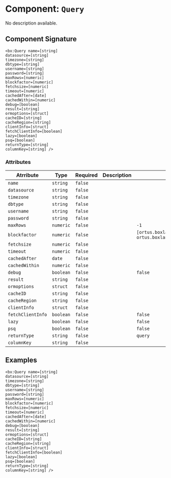 [comment]: # (Note: This documentation is generated dynamically in the build process.  To modify the contents, change the javadoc on the _invoke method of the Component class)
# Component: `Query`

No description available.

## Component Signature

```
<bx:Query name=[string]
datasource=[string]
timezone=[string]
dbtype=[string]
username=[string]
password=[string]
maxRows=[numeric]
blockfactor=[numeric]
fetchsize=[numeric]
timeout=[numeric]
cachedAfter=[date]
cachedWithin=[numeric]
debug=[boolean]
result=[string]
ormoptions=[struct]
cacheID=[string]
cacheRegion=[string]
clientInfo=[struct]
fetchClientInfo=[boolean]
lazy=[boolean]
psq=[boolean]
returnType=[string]
columnKey=[string] />
```

### Attributes


| Atrribute | Type | Required | Description | Default |
|----------|------|----------|-------------|---------|
| `name` | `string` | `false` |  |  |
| `datasource` | `string` | `false` |  |  |
| `timezone` | `string` | `false` |  |  |
| `dbtype` | `string` | `false` |  |  |
| `username` | `string` | `false` |  |  |
| `password` | `string` | `false` |  |  |
| `maxRows` | `numeric` | `false` |  | `-1` |
| `blockfactor` | `numeric` | `false` |  | `[ortus.boxlang.runtime.validation.dynamic.Min@204a02a4, ortus.boxlang.runtime.validation.dynamic.Max@4777f71e]` |
| `fetchsize` | `numeric` | `false` |  |  |
| `timeout` | `numeric` | `false` |  |  |
| `cachedAfter` | `date` | `false` |  |  |
| `cachedWithin` | `numeric` | `false` |  |  |
| `debug` | `boolean` | `false` |  | `false` |
| `result` | `string` | `false` |  |  |
| `ormoptions` | `struct` | `false` |  |  |
| `cacheID` | `string` | `false` |  |  |
| `cacheRegion` | `string` | `false` |  |  |
| `clientInfo` | `struct` | `false` |  |  |
| `fetchClientInfo` | `boolean` | `false` |  | `false` |
| `lazy` | `boolean` | `false` |  | `false` |
| `psq` | `boolean` | `false` |  | `false` |
| `returnType` | `string` | `false` |  | `query` |
| `columnKey` | `string` | `false` |  |  |

## Examples

```
<bx:Query name=[string]
datasource=[string]
timezone=[string]
dbtype=[string]
username=[string]
password=[string]
maxRows=[numeric]
blockfactor=[numeric]
fetchsize=[numeric]
timeout=[numeric]
cachedAfter=[date]
cachedWithin=[numeric]
debug=[boolean]
result=[string]
ormoptions=[struct]
cacheID=[string]
cacheRegion=[string]
clientInfo=[struct]
fetchClientInfo=[boolean]
lazy=[boolean]
psq=[boolean]
returnType=[string]
columnKey=[string] />
```
